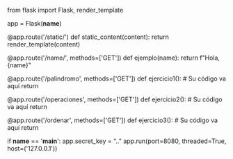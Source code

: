 from flask import Flask, render_template

app = Flask(__name__)

@app.route('/static/<content>')
def static_content(content):
    return render_template(content)

@app.route('/name/<name>', methods=['GET'])
def ejemplo(name):
    return f"Hola, {name}"

@app.route('/palindromo', methods=['GET'])
def ejercicio1():
    # Su código va aquí
    return

@app.route('/operaciones', methods=['GET'])
def ejercicio2():
    # Su código va aquí
    return

@app.route('/ordenar', methods=['GET'])
def ejercicio3():
    # Su código va aquí
    return


if __name__ == '__main__':
    app.secret_key = ".."
    app.run(port=8080, threaded=True, host=('127.0.0.1'))

